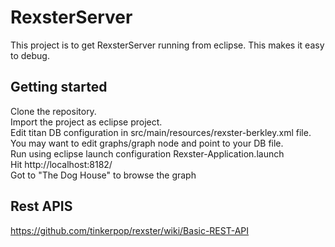 # RexsterServer
This project is to get RexsterServer running from eclipse. 
This makes it easy to debug. 
## Getting started
Clone the repository. <BR> 
Import the project as eclipse project. <BR> 
Edit titan DB configuration in src/main/resources/rexster-berkley.xml file. You may want to edit graphs/graph node and point to your DB file. <BR>
Run using eclipse launch configuration Rexster-Application.launch <BR>
Hit http://localhost:8182/ <BR>
Got to "The Dog House" to browse the graph <BR>
## Rest APIS
https://github.com/tinkerpop/rexster/wiki/Basic-REST-API

